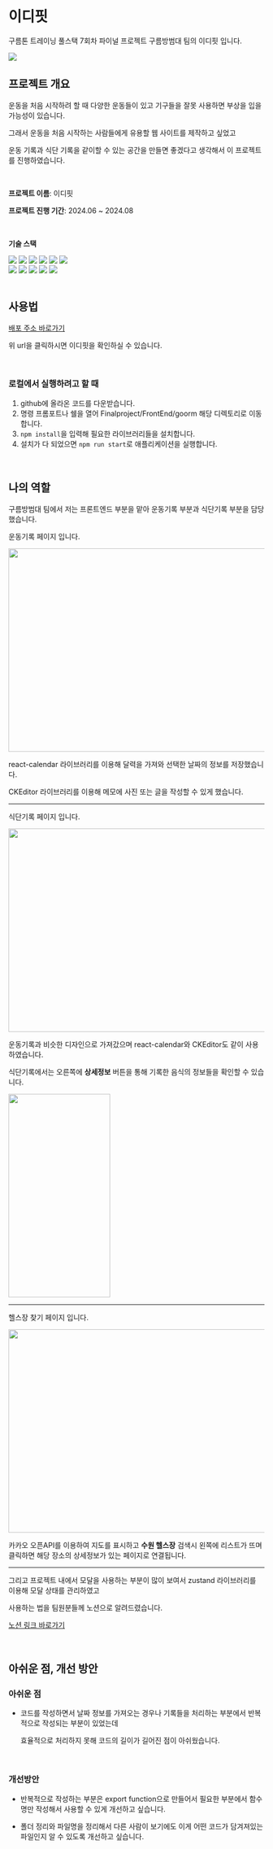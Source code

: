 # 이디핏


구름톤 트레이닝 풀스택 7회차 파이널 프로젝트 구름방범대 팀의 이디핏 입니다.


<img src="./images/main.png">


## 프로젝트 개요


운동을 처음 시작하려 할 때 다양한 운동들이 있고 기구들을 잘못 사용하면 부상을 입을 가능성이 있습니다.


그래서 운동을 처음 시작하는 사람들에게 유용할 웹 사이트를 제작하고 싶었고


운동 기록과 식단 기록을 같이할 수 있는 공간을 만들면 좋겠다고 생각해서 이 프로젝트를 진행하였습니다.


<br>


**프로젝트 이름**: 이디핏


**프로젝트 진행 기간**: 2024.06 ~ 2024.08

<br>


**기술 스택**


<div> 
  <img src="https://img.shields.io/badge/html5-E34F26?style=for-the-badge&logo=html5&logoColor=white"> 
  <img src="https://img.shields.io/badge/css-1572B6?style=for-the-badge&logo=css3&logoColor=white"> 
  <img src="https://img.shields.io/badge/javascript-F7DF1E?style=for-the-badge&logo=javascript&logoColor=black"> 
  <img src="https://img.shields.io/badge/react-61DAFB?style=for-the-badge&logo=react&logoColor=black">
  <img src="https://img.shields.io/badge/Typescript-3178C6?style=for-the-badge&logo=typescript&logoColor=black">
  <img src="https://img.shields.io/badge/bootstrap-7952B3?style=for-the-badge&logo=bootstrap&logoColor=white">
  <br>

  <img src="https://img.shields.io/badge/mariaDB-003545?style=for-the-badge&logo=mariaDB&logoColor=white"> 
  <img src="https://img.shields.io/badge/spring-6DB33F?style=for-the-badge&logo=spring&logoColor=white"> 
  <img src="https://img.shields.io/badge/amazonaws-232F3E?style=for-the-badge&logo=amazonaws&logoColor=white">

  <img src="https://img.shields.io/badge/github-181717?style=for-the-badge&logo=github&logoColor=white">
  <img src="https://img.shields.io/badge/git-F05032?style=for-the-badge&logo=git&logoColor=white">
  <br>
</div>
<br>


## 사용법


[배포 주소 바로가기](http://www.eadyfit.com/start)


위 url을 클릭하시면 이디핏을 확인하실 수 있습니다.


<br>


### 로컬에서 실행하려고 할 때


1. github에 올라온 코드를 다운받습니다.
2. 명령 프롬포트나 쉘을 열어 Finalproject/FrontEnd/goorm 해당 디렉토리로 이동합니다.
3. `npm install`을 입력해 필요한 라이브러리들을 설치합니다.
4. 설치가 다 되었으면 `npm run start`로 애플리케이션을 실행합니다.


<br>


## 나의 역할


구름방범대 팀에서 저는 프론트엔드 부분을 맡아 운동기록 부분과 식단기록 부분을 담당했습니다.

  
운동기록 페이지 입니다.


<img src="./images/exercise.PNG" width="600" height="400">


react-calendar 라이브러리를 이용해 달력을 가져와 선택한 날짜의 정보를 저장했습니다.


CKEditor 라이브러리를 이용해 메모에 사진 또는 글을 작성할 수 있게 했습니다.


---
식단기록 페이지 입니다.


<img src="./images/food.PNG" width="600" height="400">


운동기록과 비슷한 디자인으로 가져갔으며 react-calendar와 CKEditor도 같이 사용하였습니다.


식단기록에서는 오른쪽에 **상세정보** 버튼을 통해 기록한 음식의 정보들을 확인할 수 있습니다.


<img src="./images/detail.PNG" width="200" height="400">


---
헬스장 찾기 페이지 입니다.


<img src="./images/findgym.PNG" width="600" height="400">


카카오 오픈API를 이용하여 지도를 표시하고 **수원 헬스장** 검색시 왼쪽에 리스트가 뜨며 클릭하면 해당 장소의 상세정보가 있는 페이지로 연결됩니다.


---
그리고 프로젝트 내에서 모달을 사용하는 부분이 많이 보여서 zustand 라이브러리를 이용해 모달 상태를 관리하였고


사용하는 법을 팀원분들께 노션으로 알려드렸습니다.


[노션 링크 바로가기](https://comely15.notion.site/zustand-6c4a653866274a10b9830787972b95b3?pvs=4)


<br>


## 아쉬운 점, 개선 방안


### 아쉬운 점
- 코드를 작성하면서 날짜 정보를 가져오는 경우나 기록들을 처리하는 부분에서 반복적으로 작성되는 부분이 있었는데


  효율적으로 처리하지 못해 코드의 길이가 길어진 점이 아쉬웠습니다.


<br>


### 개선방안


- 반복적으로 작성하는 부분은 export function으로 만들어서 필요한 부분에서 함수명만 작성해서 사용할 수 있게 개선하고 싶습니다.


- 폴더 정리와 파일명을 정리해서 다른 사람이 보기에도 이게 어떤 코드가 담겨져있는 파일인지 알 수 있도록 개선하고 싶습니다.

